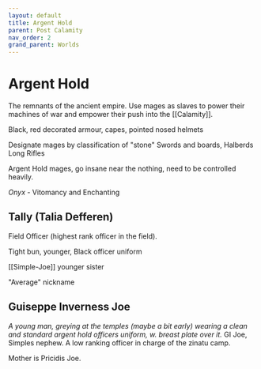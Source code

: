 ```yaml
---
layout: default
title: Argent Hold
parent: Post Calamity
nav_order: 2
grand_parent: Worlds
---
```

# Argent Hold
The remnants of the ancient empire. Use mages as slaves to power their machines of war and empower their push into the [[Calamity]].

Black, red decorated armour, capes, pointed nosed helmets

Designate mages by classification of "stone"
Swords and boards,
Halberds
Long Rifles

Argent Hold mages, go insane near the nothing, need to be controlled heavily.

*Onyx* - Vitomancy and Enchanting


## Tally (Talia Defferen)
Field Officer (highest rank officer in the field).

Tight bun, younger, Black officer uniform

[[Simple-Joe]] younger sister

"Average" nickname

## Guiseppe Inverness Joe 
*A young man, greying at the temples (maybe a bit early) wearing a clean and standard argent hold officers uniform, w. breast plate over it.*
GI Joe, Simples nephew. A low ranking officer in charge of the zinatu camp.

Mother is Pricidis Joe.